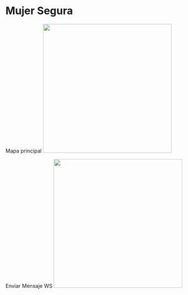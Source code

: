Mujer Segura
========================

Mapa principal
<img src="http://i.imgur.com/qgOzuVS.png" width="350" />

Enviar Mensaje WS
<img src="http://i.imgur.com/oM1a3NB.png" width="350" />
